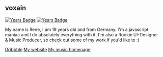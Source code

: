 ## voxain
[![Years Badge](https://badges.pufler.dev/years/voxain?style=for-the-badge)](https://badges.pufler.dev)
[![Years Badge](https://badges.pufler.dev/repos/voxain?style=for-the-badge)](https://badges.pufler.dev)


My name is Rene, I am 19 years old and from Germany. I'm a javascript maniac and I do absolutely everything with it. 
I'm also a Rookie UI-Designer & Music Producer, so check out some of my work if you'd like to :)

[Dribbble](https://dribbble.com/voxain)
[My website](https://rmcprod.me)
[My music homepage](https://voxain.com)
